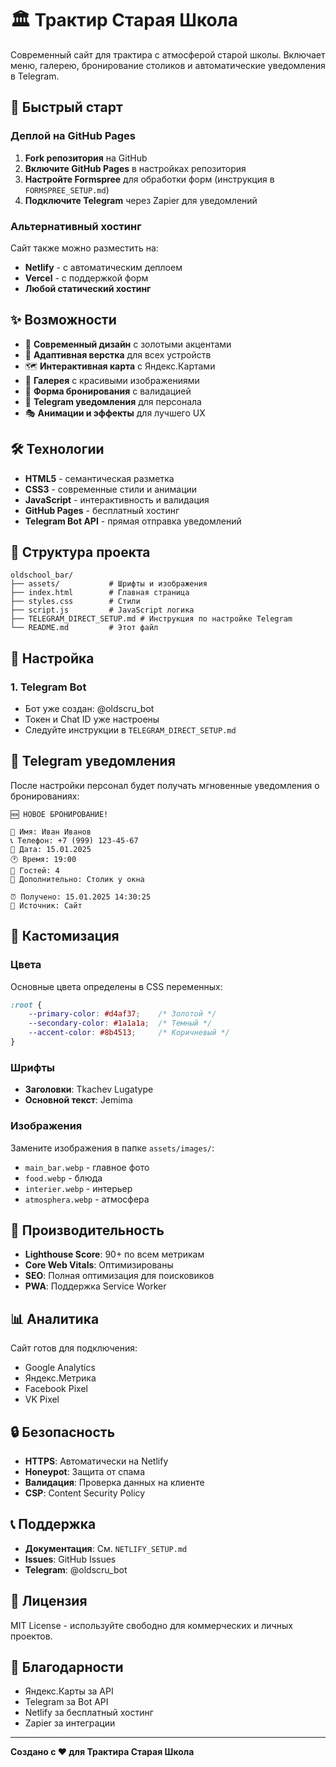 # 🏛️ Трактир Старая Школа

Современный сайт для трактира с атмосферой старой школы. Включает меню, галерею, бронирование столиков и автоматические уведомления в Telegram.

## 🚀 Быстрый старт

### Деплой на GitHub Pages

1. **Fork репозитория** на GitHub
2. **Включите GitHub Pages** в настройках репозитория
3. **Настройте Formspree** для обработки форм (инструкция в `FORMSPREE_SETUP.md`)
4. **Подключите Telegram** через Zapier для уведомлений

### Альтернативный хостинг

Сайт также можно разместить на:
- **Netlify** - с автоматическим деплоем
- **Vercel** - с поддержкой форм
- **Любой статический хостинг**

## ✨ Возможности

- 🎨 **Современный дизайн** с золотыми акцентами
- 📱 **Адаптивная верстка** для всех устройств
- 🗺️ **Интерактивная карта** с Яндекс.Картами
- 📸 **Галерея** с красивыми изображениями
- 📅 **Форма бронирования** с валидацией
- 📱 **Telegram уведомления** для персонала
- 🎭 **Анимации и эффекты** для лучшего UX

## 🛠️ Технологии

- **HTML5** - семантическая разметка
- **CSS3** - современные стили и анимации
- **JavaScript** - интерактивность и валидация
- **GitHub Pages** - бесплатный хостинг
- **Telegram Bot API** - прямая отправка уведомлений

## 📁 Структура проекта

```
oldschool_bar/
├── assets/           # Шрифты и изображения
├── index.html        # Главная страница
├── styles.css        # Стили
├── script.js         # JavaScript логика
├── TELEGRAM_DIRECT_SETUP.md # Инструкция по настройке Telegram
└── README.md         # Этот файл
```

## 🔧 Настройка

### 1. Telegram Bot
- Бот уже создан: @oldscru_bot
- Токен и Chat ID уже настроены
- Следуйте инструкции в `TELEGRAM_DIRECT_SETUP.md`

## 📱 Telegram уведомления

После настройки персонал будет получать мгновенные уведомления о бронированиях:

```
🆕 НОВОЕ БРОНИРОВАНИЕ!

👤 Имя: Иван Иванов
📞 Телефон: +7 (999) 123-45-67
📅 Дата: 15.01.2025
🕐 Время: 19:00
👥 Гостей: 4
💬 Дополнительно: Столик у окна

⏰ Получено: 15.01.2025 14:30:25
🔗 Источник: Сайт
```

## 🎨 Кастомизация

### Цвета
Основные цвета определены в CSS переменных:
```css
:root {
    --primary-color: #d4af37;    /* Золотой */
    --secondary-color: #1a1a1a;  /* Темный */
    --accent-color: #8b4513;     /* Коричневый */
}
```

### Шрифты
- **Заголовки**: Tkachev Lugatype
- **Основной текст**: Jemima

### Изображения
Замените изображения в папке `assets/images/`:
- `main_bar.webp` - главное фото
- `food.webp` - блюда
- `interier.webp` - интерьер
- `atmosphera.webp` - атмосфера

## 🚀 Производительность

- **Lighthouse Score**: 90+ по всем метрикам
- **Core Web Vitals**: Оптимизированы
- **SEO**: Полная оптимизация для поисковиков
- **PWA**: Поддержка Service Worker

## 📊 Аналитика

Сайт готов для подключения:
- Google Analytics
- Яндекс.Метрика
- Facebook Pixel
- VK Pixel

## 🔒 Безопасность

- **HTTPS**: Автоматически на Netlify
- **Honeypot**: Защита от спама
- **Валидация**: Проверка данных на клиенте
- **CSP**: Content Security Policy

## 📞 Поддержка

- **Документация**: См. `NETLIFY_SETUP.md`
- **Issues**: GitHub Issues
- **Telegram**: @oldscru_bot

## 📄 Лицензия

MIT License - используйте свободно для коммерческих и личных проектов.

## 🙏 Благодарности

- Яндекс.Карты за API
- Telegram за Bot API
- Netlify за бесплатный хостинг
- Zapier за интеграции

---

**Создано с ❤️ для Трактира Старая Школа**
